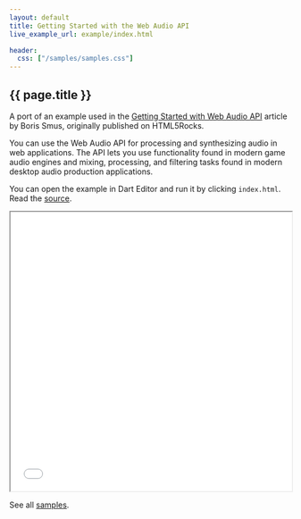 ```yaml
---
layout: default
title: Getting Started with the Web Audio API
live_example_url: example/index.html

header:
  css: ["/samples/samples.css"]
---
```


## {{ page.title }}

A port of an example used in the
[Getting Started with Web Audio API](http://www.html5rocks.com/en/tutorials/webaudio/intro/)
article by Boris Smus, originally published on HTML5Rocks.

You can use the Web Audio API for processing and synthesizing audio in web
applications. The API lets you use functionality found in modern game audio
engines and mixing, processing, and filtering tasks found in modern desktop
audio production applications.

You can open the example in Dart Editor and run it by clicking `index.html`.
Read the
[source](https://github.com/dart-lang/dart-samples/tree/master/web/html5/webaudio/intro).

<iframe class="running-app-frame"
        style="height:500px;width:100%;"
        src="{{page.live_example_url}}">
</iframe>

See all [samples](/samples/).

